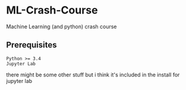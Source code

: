 # ML-Crash-Course
Machine Learning (and python) crash course

## Prerequisites
```
Python >= 3.4
Jupyter Lab
```
there might be some other stuff but i think it's included in the install for jupyter lab
